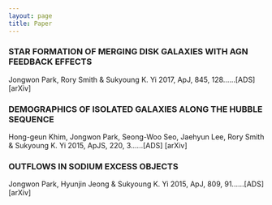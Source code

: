 ```yaml
---
layout: page
title: Paper
---
```


### STAR FORMATION OF MERGING DISK GALAXIES WITH AGN FEEDBACK EFFECTS
Jongwon Park, Rory Smith & Sukyoung K. Yi
2017, ApJ, 845, 128......[ADS] [arXiv]

### DEMOGRAPHICS OF ISOLATED GALAXIES ALONG THE HUBBLE SEQUENCE
Hong-geun Khim, Jongwon Park, Seong-Woo Seo, Jaehyun Lee, Rory Smith & Sukyoung K. Yi
2015, ApJS, 220, 3......[ADS] [arXiv]

### OUTFLOWS IN SODIUM EXCESS OBJECTS
Jongwon Park, Hyunjin Jeong & Sukyoung K. Yi
2015, ApJ, 809, 91......[ADS] [arXiv]
